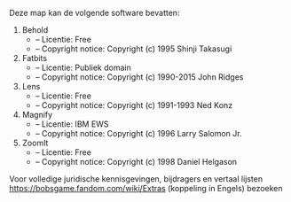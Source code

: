 ﻿Deze map kan de volgende software bevatten:

1. Behold
   - – Licentie: Free
   - – Copyright notice: Copyright (c) 1995 Shinji Takasugi
2. Fatbits
   - – Licentie: Publiek domain
   - – Copyright notice: Copyright (c) 1990-2015 John Ridges
3. Lens
   - – Licentie: Free
   - – Copyright notice: Copyright (c) 1991-1993 Ned Konz
4. Magnify
   - – Licentie: IBM EWS
   - – Copyright notice: Copyright (c) 1996 Larry Salomon Jr.
5. ZoomIt
   - – Licentie: Free
   - – Copyright notice: Copyright (c) 1998 Daniel Helgason

Voor volledige juridische kennisgevingen, bijdragers en vertaal lijsten https://bobsgame.fandom.com/wiki/Extras (koppeling in Engels) bezoeken
